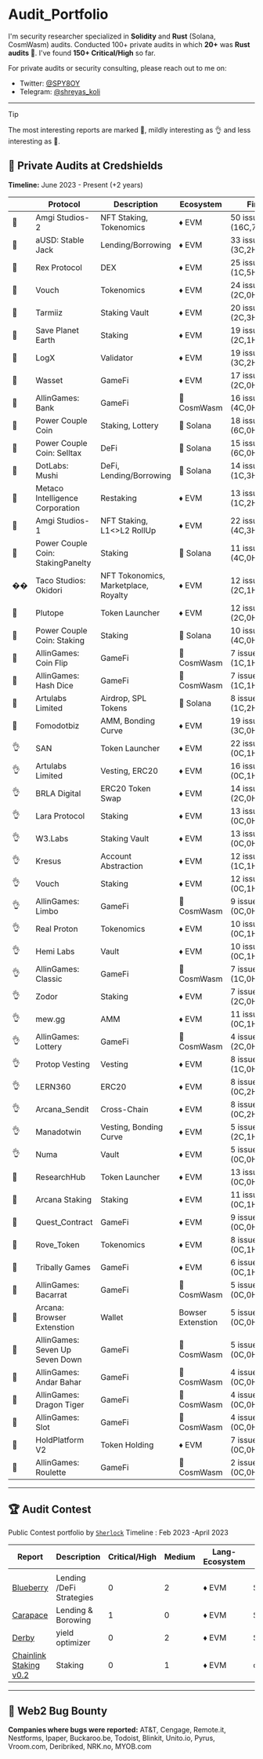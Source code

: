 # Audit_Portfolio
I'm security researcher specialized in **Solidity** and **Rust** (Solana, CosmWasm) audits. Conducted 100+ private audits in which **20+** was **Rust audits 🦀**. I've found **150+ Critical/High** so far.

For private audits or security consulting, please reach out to me on:

- Twitter: [@SPY8OY](https://x.com/SPY8OY)
- Telegram: [@shreyas_koli](https://t.me/shreyas_koli)

---

> [!TIP]
> The most interesting reports are marked 💎,
> mildly interesting as 👌 and
> less interesting as 📰. <br>

## 🔐 Private Audits at Credshields

**Timeline:** June 2023 - Present (+2 years)

|  | Protocol | Description | Ecosystem | Findings | Report |
| --- | --- | --- | --- | --- | --- |
| 💎 | Amgi Studios-2 | NFT Staking, Tokenomics | ♦ EVM | 50 issues (16C,7H,7M,20L) | Soon |
| 💎 | aUSD: Stable Jack | Lending/Borrowing | ♦ EVM | 33 issues (3C,2H,11M,17L) | [📄](https://github.com/Credshields/audit-reports/blob/master/aUSD_SC_Final_Audit_Report.pdf) |
| 💎 | Rex Protocol | DEX | ♦ EVM | 25 issues (1C,5H,4M,15L) | [📄](https://github.com/Credshields/audit-reports/blob/master/Rex_Exchange_Final_Audit_Report.pdf) |
| 💎 | Vouch | Tokenomics | ♦ EVM | 24 issues (2C,0H,5M,17L) | [📄](https://github.com/Credshields/audit-reports/blob/master/Vouch_Token_and_Distribution_Final_Audit_Report.pdf) |
| 💎 | Tarmiiz | Staking Vault | ♦ EVM | 20 issues (2C,3H,4M,11L) | Soon |
| 💎 | Save Planet Earth | Staking | ♦ EVM | 19 issues (2C,1H,2M,7L) | [📄](https://github.com/Credshields/audit-reports/blob/master/SPE_Smart_Contract_Final_Audit_Report.pdf) |
| 💎 | LogX | Validator | ♦ EVM | 19 issues (3C,2H,2M,12L) | [📄](https://github.com/Credshields/audit-reports/blob/master/LogX_Token_Final_Audit_Report.pdf) |
| 💎 | Wasset | GameFi | ♦ EVM | 17 issues (2C,0H,3M,12L) | [📄](https://github.com/Credshields/audit-reports/blob/master/Wasset_Final_Audit_Report.pdf) |
| 💎 | AllinGames: Bank | GameFi | 🦀 CosmWasm | 16 issues (4C,0H,5M,7L) | [📄](https://github.com/Credshields/audit-reports/blob/master/AllInGames_Bank_Final_Audit_Report.pdf) |
| 💎 | Power Couple Coin | Staking, Lottery | 🦀 Solana | 18 issues (6C,0H,3M,5L) | [📄](https://github.com/Credshields/audit-reports/blob/master/Lottery_Contracts_Final_Audit_Report.pdf) |
| 💎 | Power Couple Coin: Selltax | DeFi | 🦀 Solana | 15 issues (6C,0H,3M,6L) | Soon |
| 💎 | DotLabs: Mushi | DeFi, Lending/Borrowing | 🦀 Solana | 14 issues (1C,3H,4M,6L) | [📄](https://github.com/Credshields/audit-reports/blob/master/Mushi_V2_0_Final_Audit_Report.pdf) |
| 💎 | Metaco Intelligence Corporation | Restaking | ♦ EVM | 13 issues (1C,2H,3M,7L) | [📄](http://github.com/Credshields/audit-reports/blob/master/Zoth_Final_Audit_Report.pdf) |
| 💎 | Amgi Studios-1 | NFT Staking, L1<>L2 RollUp | ♦ EVM | 22 issues (4C,3H,2M,13L) | Soon |
| 💎 | Power Couple Coin: StakingPanelty | Staking | 🦀 Solana | 11 issues (4C,0H,1M,6L) | Soon |
| �� | Taco Studios: Okidori | NFT Tokonomics, Marketplace, Royalty | ♦ EVM | 12 issues (2C,1H,4M,5L) | [📄](https://github.com/Credshields/audit-reports/blob/master/Okidori_Final_Audit_Report.pdf) |
| 💎 | Plutope | Token Launcher | ♦ EVM | 12 issues (2C,0H,5M,5L) | [📄](https://github.com/Credshields/audit-reports/blob/master/Plutope_Final_Audit_Report.pdf) |
| 💎 | Power Couple Coin: Staking | Staking | 🦀 Solana | 10 issues (4C,0H,2M,4L) | Soon |
| 💎 | AllinGames: Coin Flip | GameFi | 🦀 CosmWasm | 7 issues (1C,1H,0M,5L) | [📄](https://github.com/Credshields/audit-reports/blob/master/AllInGames_Coin_Flip_Final_Audit_Report.pdf) |
| 💎 | AllinGames: Hash Dice | GameFi | 🦀 CosmWasm | 7 issues (1C,1H,0M,5L) | [📄](https://github.com/Credshields/audit-reports/blob/master/AllInGames_Hash_Dice_Final_Audit_Report.pdf) |
| 💎 | Artulabs Limited | Airdrop, SPL Tokens | 🦀 Solana | 8 issues (1C,2H,3M,1L) | [📄](https://github.com/Credshields/audit-reports/blob/master/Artu_Rust_Final_Audit_Report.pdf) |
| 💎 | Fomodotbiz | AMM, Bonding Curve | ♦ EVM | 19 issues (3C,0H,3M,13L) | [📄](https://github.com/Credshields/audit-reports/blob/master/Fomodotbiz_Final_Audit_Report.pdf) |
| 👌 | SAN | Token Launcher | ♦ EVM | 22 issues (0C,1H,4M,17L) | [📄](https://github.com/Credshields/audit-reports/blob/master/SAN_Final_Audit_Report.pdf) |
| 👌 | Artulabs Limited | Vesting, ERC20 | ♦ EVM | 16 issues (0C,1H,2M,13L) | [📄](https://github.com/Credshields/audit-reports/blob/master/Artu_Solidity_Final_Audit_Report.pdf) |
| 👌 | BRLA Digital | ERC20 Token Swap | ♦ EVM | 14 issues (2C,0H,3M,9L) | [📄](https://github.com/Credshields/audit-reports/blob/master/BRLA_Final_Audit_Report.pdf) |
| 👌 | Lara Protocol | Staking | ♦ EVM | 13 issues (0C,0H,5M,8L) | [📄](https://github.com/Credshields/audit-reports/blob/master/Lara_Liquid_Staking_Final_Audit_Report.pdf) |
| 👌 | W3.Labs | Staking Vault | ♦ EVM | 13 issues (0C,0H,4M,9L) | [📄](https://github.com/Credshields/audit-reports/blob/master/W3.labs_Final_Audit_Report.pdf) |
| 👌 | Kresus | Account Abstraction | ♦ EVM | 12 issues (1C,1H,1M,9L) | [📄](https://github.com/Credshields/audit-reports/blob/master/Kresus_Final_Audit_Report.pdf) |
| 👌 | Vouch | Staking | ♦ EVM | 12 issues (0C,1H,1M,10L) | [📄](https://github.com/Credshields/audit-reports/blob/master/Vouch_Contract_Final_Audit_Report.pdf) |
| 👌 | AllinGames: Limbo | GameFi | 🦀 CosmWasm | 9 issues (0C,0H,2M,7L) | [📄](https://github.com/Credshields/audit-reports/blob/master/AllInGames_Limbo_Final_Audit_Report.pdf) |
| 👌 | Real Proton | Tokenomics | ♦ EVM | 10 issues (0C,1H,2M,7L) | Soon |
| 👌 | Hemi Labs | Vault | ♦ EVM | 10 issues (0C,1H,3M,6L) | [📄](https://github.com/Credshields/audit-reports/blob/master/Hemi_Labs_Final_Audit_Report.pdf) |
| 👌 | AllinGames: Classic | GameFi | 🦀 CosmWasm | 7 issues (1C,0H,1M,5L) | [📄](https://github.com/Credshields/audit-reports/blob/master/AllInGames_Classic_Dice_Final_Audit_Report.pdf) |
| 👌 | Zodor | Staking | ♦ EVM | 7 issues (2C,0H,1M,4L) | [📄](https://github.com/Credshields/audit-reports/blob/master/Zodor_Staking_Final_Audit_Report.pdf) |
| 👌 | mew.gg | AMM | ♦ EVM | 11 issues (0C,1H,0M,10L) | [📄](https://github.com/Credshields/audit-reports/blob/master/mew.gg_Contracts_Final_Audit_Report.pdf) |
| 👌 | AllinGames: Lottery | GameFi | 🦀 CosmWasm | 4 issues (2C,0H,1M,1L) | [📄](https://github.com/Credshields/audit-reports/blob/master/AllInGames_Lottery_Final_Audit_Report.pdf) |
| 👌 | Protop Vesting | Vesting | ♦ EVM | 8 issues (1C,0H,0M,7L) | [📄](https://github.com/Credshields/audit-reports/blob/master/Protop_Vesting_Contracts_Final_Audit_Report.pdf) |
| 👌 | LERN360 | ERC20 | ♦ EVM | 8 issues (0C,2H,0M,6L) | [📄](https://github.com/Credshields/audit-reports/blob/master/LERNToken_Final_Audit_Report.pdf) |
| 👌 | Arcana_Sendit | Cross-Chain | ♦ EVM | 8 issues (0C,2H,0M,6L) | [📄](https://github.com/Credshields/audit-reports/blob/master/Arcana_Sendit_SC_Final_Audit_report.pdf) |
| 👌 | Manadotwin | Vesting, Bonding Curve | ♦ EVM | 5 issues (2C,1H,2M,0L) | [📄](https://github.com/Credshields/audit-reports/blob/master/Manadotwin_Final_Audit_Report.pdf) |
| 👌 | Numa | Vault | ♦ EVM | 5 issues (0C,0H,1M,4L) | [📄](https://github.com/Credshields/audit-reports/blob/master/Numa_Final_Audit_Report.pdf) |
| 📰 | ResearchHub | Token Launcher | ♦ EVM | 13 issues (0C,0H,4M,9L) | [📄](https://github.com/Credshields/audit-reports/blob/master/ResearchHub_SmartContract_Final_Audit_Report.pdf) |
| 📰 | Arcana Staking | Staking | ♦ EVM | 11 issues (0C,1H,0M,10L) | [📄](https://github.com/Credshields/audit-reports/blob/master/Arcana_Staking_Contract_Final_Audit_Report.pdf) |
| 📰 | Quest_Contract | GameFi | ♦ EVM | 9 issues (0C,0H,2M,7L) | [📄](https://github.com/Credshields/audit-reports/blob/master/Quest_Contract_final_audit_report.pdf) |
| 📰 | Rove_Token | Tokenomics | ♦ EVM | 8 issues (0C,1H,1M,6L) | [📄](https://github.com/Credshields/audit-reports/blob/master/Rove_Token_Final_Audit_Report.pdf) |
| 📰 | Tribally Games | GameFi | ♦ EVM | 6 issues (0C,1H,0M,5L) | [📄](https://github.com/Credshields/audit-reports/blob/master/Tribally_Games_Final_Audit_Report.pdf) |
| 📰 | AllinGames: Bacarrat | GameFi | 🦀 CosmWasm | 5 issues (0C,0H,1M,4L) | [📄](https://github.com/Credshields/audit-reports/blob/master/AllInGames_Baccarat_Final_Audit_Report.pdf) |
| 📰 | Arcana: Browser Extenstion | Wallet | Bowser Extenstion | 5 issues (0C,0H,1M,4L) | [📄](https://github.com/Credshields/audit-reports/blob/master/Arcana_Wallet_Final_Audit_Report.pdf) |
| 📰 | AllinGames: Seven Up Seven Down | GameFi | 🦀 CosmWasm | 5 issues (0C,0H,0M,5L) | [📄](https://github.com/Credshields/audit-reports/blob/master/AllInGames_Seven_Up_Seven_Down_Final_Audit_Report.pdf) |
| 📰 | AllinGames: Andar Bahar | GameFi | 🦀 CosmWasm | 4 issues (0C,0H,0M,4L) | [📄](https://github.com/Credshields/audit-reports/blob/master/AllInGames_Andar_Bahar_Final_Audit_Report.pdf) |
| 📰 | AllinGames: Dragon Tiger | GameFi | 🦀 CosmWasm | 4 issues (0C,0H,0M,4L) | [📄](https://github.com/Credshields/audit-reports/blob/master/AllInGames_Dragon_Tiger_Final_Audit_Report.pdf) |
| 📰 | AllinGames: Slot | GameFi | 🦀 CosmWasm | 4 issues (0C,0H,0M,4L) | [📄](https://github.com/Credshields/audit-reports/blob/master/AllInGames_Slots_Final_Audit_Report.pdf) |
| 📰 | HoldPlatform V2 | Token Holding | ♦ EVM | 7 issues (0C,0H,3M,4L) | [📄](https://github.com/Credshields/audit-reports/blob/master/HoldPlatform_Final_Audit_Report.pdf) |
| 📰 | AllinGames: Roulette | GameFi | 🦀 CosmWasm | 2 issues (0C,0H,0M,2L) | [📄](https://github.com/namx05/audits/blob/main/audit-reports/pdf/AllInGames_Roulette_Final_Audit_Report.pdf) |


---

## 🏆 Audit Contest

Public Contest portfolio by [`Sherlock`](https://audits.sherlock.xyz/watson/SPYBOY)  Timeline : Feb 2023 -April 2023

| Report | Description | Critical/High | Medium | Lang-Ecosystem | Platform |
| --- | --- | --- | --- | --- | --- |
|  |  |  |  |  |  |
| [Blueberry](https://audits.sherlock.xyz/contests/41/report) | Lending /DeFi Strategies | 0 | 2 | ♦ EVM | Sherlock |
| [Carapace](https://github.com/sherlock-audit/2023-02-carapace-judging/issues) | Lending & Borowing | 1 | 0 | ♦ EVM | Sherlock |
| [Derby](https://github.com/sherlock-audit/2023-01-derby-judging/issues) | yield optimizer | 0 | 2 | ♦ EVM | Sherlock |
| [Chainlink Staking v0.2](https://code4rena.com/audits/2023-08-chainlink-staking-v02) | Staking | 0 | 1 | ♦ EVM | code4rena |

---

## 🔐 Web2 Bug Bounty

**Companies where bugs were reported:** AT&T, Cengage, Remote.it, Nestforms, Ipaper, Buckaroo.be, Todoist, Blinkit, Unito.io, Pyrus, Vroom.com, Deribriked, NRK.no, MYOB.com
